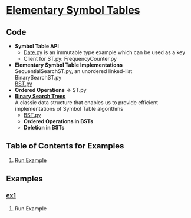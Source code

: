 # [Elementary Symbol Tables](http://algs4.cs.princeton.edu/31elementary/)

## Code
  * **Symbol Table API**     
    * [Date.py](../py/AlgsSedgewickWayne/Date.py) is an immutable type example which can be used as a key    
    * Client for ST.py: FrequencyCounter.py    
  * **Elementary Symbol Table Implementations**    
    SequentialSearchST.py, an unordered linked-list    
    BinarySearchST.py    
    [BST.py](../py/AlgsSedgewickWayne/BST.py)    
  * **Ordered Operations** => ST.py
  * [**Binary Search Trees**](http://algs4.cs.princeton.edu/32bst)    
    A classic data structure that enables us to provide efficient 
    implementations of Symbol Table algorithms
    * [BST.py](../py/AlgsSedgewickWayne/BST.py)    
    * **Ordered Operations in BSTs**    
    * **Deletion in BSTs**    

## Table of Contents for Examples
  1. [Run Example](#ex1)

## Examples 
### [ex1](#table-of-contents-for-examples)
1. Run Example
